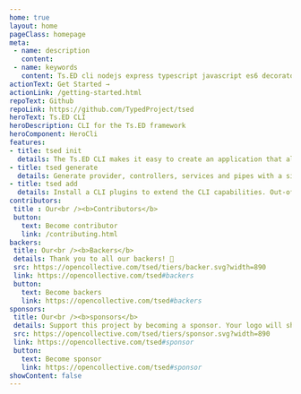```yaml
---
home: true
layout: home
pageClass: homepage
meta:
 - name: description
   content: 
 - name: keywords
   content: Ts.ED cli nodejs express typescript javascript es6 decorators
actionText: Get Started →
actionLink: /getting-started.html
repoText: Github
repoLink: https://github.com/TypedProject/tsed
heroText: Ts.ED CLI
heroDescription: CLI for the Ts.ED framework
heroComponent: HeroCli
features:
- title: tsed init
  details: The Ts.ED CLI makes it easy to create an application that already works, right out of the box. It already follows our best practices!
- title: tsed generate
  details: Generate provider, controllers, services and pipes with a simple command. The CLI will also create simple test shells for all of these.
- title: tsed add
  details: Install a CLI plugins to extend the CLI capabilities. Out-of-the-box support tslint, prettier, mocha, jest, passport, etc...
contributors:
 title : Our<br /><b>Contributors</b>
 button:
   text: Become contributor
   link: /contributing.html
backers:
 title: Our<br /><b>Backers</b>
 details: Thank you to all our backers! 🙏
 src: https://opencollective.com/tsed/tiers/backer.svg?width=890
 link: https://opencollective.com/tsed#backers
 button:
   text: Become backers
   link: https://opencollective.com/tsed#backers
sponsors:
 title: Our<br /><b>sponsors</b>
 details: Support this project by becoming a sponsor. Your logo will show up here with a link to your website.
 src: https://opencollective.com/tsed/tiers/sponsor.svg?width=890
 link: https://opencollective.com/tsed#sponsor
 button:
   text: Become sponsor
   link: https://opencollective.com/tsed#sponsor
showContent: false
---
```

